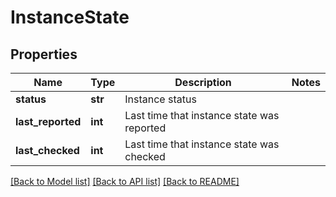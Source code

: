 # InstanceState

## Properties
Name | Type | Description | Notes
------------ | ------------- | ------------- | -------------
**status** | **str** | Instance status | 
**last_reported** | **int** | Last time that instance state was reported | 
**last_checked** | **int** | Last time that instance state was checked | 

[[Back to Model list]](../README.md#documentation-for-models) [[Back to API list]](../README.md#documentation-for-api-endpoints) [[Back to README]](../README.md)


